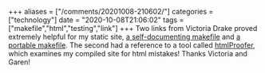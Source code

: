 +++
aliases = ["/comments/20201008-210602/"]
categories = ["technology"]
date = "2020-10-08T21:06:02"
tags = ["makefile","html","testing","link"]
+++
Two links from Victoria Drake proved extremely helpful for my static site, [a self-documenting makefile](https://victoria.dev/blog/how-to-create-a-self-documenting-makefile/) and [a portable makefile](https://victoria.dev/blog/a-portable-makefile-for-continuous-delivery-with-hugo-and-github-pages/). The second had a reference to a tool called [htmlProofer](https://github.com/gjtorikian/html-proofer), which examines my compiled site for html mistakes! Thanks Victoria and Garen!

